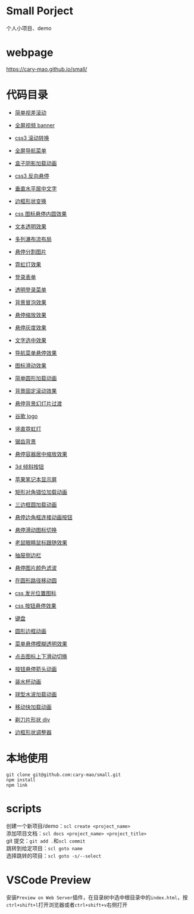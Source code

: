 # Small Porject

个人小项目、demo

# webpage

https://cary-mao.github.io/small/

# 代码目录

- [简单视差滚动](https://github.com/cary-mao/small/tree/master/src/parallax_scrolling)
- [全屏视频 banner](https://github.com/cary-mao/small/tree/master/src/full_screen_video)
- [css3 滚动转换](https://github.com/cary-mao/small/tree/master/src/transform_by_scroll)
- [全屏导航菜单](https://github.com/cary-mao/small/tree/master/src/full_screen_menu_overlay)
- [盒子阴影加载动画](https://github.com/cary-mao/small/tree/master/src/box_shadow_loading)
- [css3 反向悬停](https://github.com/cary-mao/small/tree/master/src/reverse_hover_translate)
- [垂直水平居中文字](https://github.com/cary-mao/small/tree/master/src/xy_align_center_text)
- [边框形状变换](https://github.com/cary-mao/small/tree/master/src/hover_border_shape_change)
- [css 图标悬停内圆效果](https://github.com/cary-mao/small/tree/master/src/icon_hover_inner_circle)
- [文本透明效果](https://github.com/cary-mao/small/tree/master/src/transparent_text_effect)
- [多列瀑布流布局](https://github.com/cary-mao/small/tree/master/src/column_masonry_layout)
- [悬停分割图片](https://github.com/cary-mao/small/tree/master/src/split_image_on_hover)
- [霓虹灯效果](https://github.com/cary-mao/small/tree/master/src/neno_light)
- [登录表单](https://github.com/cary-mao/small/tree/master/src/login_form)
- [透明登录菜单](https://github.com/cary-mao/small/tree/master/src/transparent_login_form)
- [背景冒泡效果](https://github.com/cary-mao/small/tree/master/src/bg_bubbles)
- [悬停缩放效果](https://github.com/cary-mao/small/tree/master/src/img_scale_effect)
- [悬停灰度效果](https://github.com/cary-mao/small/tree/master/src/hover_grayscale_effect)
- [文字选中效果](https://github.com/cary-mao/small/tree/master/src/selection_change)
- [导航菜单悬停效果](https://github.com/cary-mao/small/tree/master/src/nav_menu_hover_effect)
- [图标滑动效果](https://github.com/cary-mao/small/tree/master/src/icon_slide_effect)
- [简单圆形加载动画](https://github.com/cary-mao/small/tree/master/src/simple_circle_loading)
- [背景固定滚动效果](https://github.com/cary-mao/small/tree/master/src/background_scrolling_effect)
- [悬停背景幻灯片过渡](https://github.com/cary-mao/small/tree/master/src/hover_slide_img)
- [谷歌 logo](https://github.com/cary-mao/small/tree/master/src/google_logo)
- [竖直霓虹灯](https://github.com/cary-mao/small/tree/master/src/neon_vertical_lights)
- [锯齿背景](https://github.com/cary-mao/small/tree/master/src/zigzag)
- [悬停容器居中缩放效果](https://github.com/cary-mao/small/tree/master/src/hover_container_effect)
- [3d 倾斜按钮](https://github.com/cary-mao/small/tree/master/src/3d_skewed_btn)
- [苹果笔记本显示屏](https://github.com/cary-mao/small/tree/master/src/macbook)
- [矩形对角错位加载动画](https://github.com/cary-mao/small/tree/master/src/loading_animation)
- [三边框圆加载动画](https://github.com/cary-mao/small/tree/master/src/three_border_circle_loading)
- [悬停边角框连接动画按钮](https://github.com/cary-mao/small/tree/master/src/button_hover_corner_connect)
- [悬停滑动图标切换](https://github.com/cary-mao/small/tree/master/src/icon_hover_slide_icon)
- [老鼠眼睛鼠标跟随效果](https://github.com/cary-mao/small/tree/master/src/mouse_follow_mouse)
- [抽屉侧边栏](https://github.com/cary-mao/small/tree/master/src/drawer)
- [悬停图片颜色滤波](https://github.com/cary-mao/small/tree/master/src/img_color_filter_hover)
- [在圆形路径移动圆](https://github.com/cary-mao/small/tree/master/src/move_circle_in_circular_path)
- [css 发光位置图标](https://github.com/cary-mao/small/tree/master/src/glowing_location_pointer)
- [css 按钮悬停效果](https://github.com/cary-mao/small/tree/master/src/button_hover_effect)
- [键盘](https://github.com/cary-mao/small/tree/master/src/keyboard)
- [圆形边框动画](https://github.com/cary-mao/small/tree/master/src/circle_border_animation)
- [菜单悬停模糊透明效果](https://github.com/cary-mao/small/tree/master/src/menu_hover_effect)
- [点击图标上下滑动切换](https://github.com/cary-mao/small/tree/master/src/animate_toggle_icon)
- [按钮悬停箭头动画](https://github.com/cary-mao/small/tree/master/src/button_hover_arrow_animation)
- [装水杯动画](https://github.com/cary-mao/small/tree/master/src/full_water_cup)
- [球型水波加载动画](https://github.com/cary-mao/small/tree/master/src/wave_ball_loading)

- [移动快加载动画](https://github.com/cary-mao/small/tree/master/src/block_move_loading)
- [剃刀片形状 div](https://github.com/cary-mao/small/tree/master/src/razor_shape_div)
- [边框形状调整器](https://github.com/cary-mao/small/tree/master/src/border_shape_controller)

# 本地使用

```
git clone git@github.com:cary-mao/small.git
npm install
npm link
```

# scripts

创建一个新项目/demo：`scl create <project_name>`  
添加项目文档：`scl docs <project_name> <project_title>`  
git 提交：`git add .`和`scl commit`  
跳转到给定项目：`scl goto name`  
选择跳转的项目：`scl goto -s/--select`

# VSCode Preview

安装`Preview on Web Server`插件，在目录树中选中根目录中的`index.html`，按`ctrl+shift+l`打开浏览器或者`ctrl+shift+v`右侧打开
